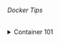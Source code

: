 ###### Docker Tips
<details>
  <summary>Container 101</summary>

> - **Docker CLI**<br/>
>>  - `docker` _docker üzerinde kullanabileceğimiz tüm komutları listeler._<br/>
>>  - `docker info` _docker hakkında genel bilgileri verir._<br/>
>>  - `docker container --help` _docker container komutu ile birlikte kullanabileceğim komutları listeler._<br/>
>>  - `docker image --help` _docker image komutu ile birlikte kullanabileceğim komutları listeler._<br/>
>>  - `docker image rm --help` _docker image rm komutu ile birlikte kullanabileceğim komutları listeler._<br/>

> - **Container Temelleri**<br/>
>>  - `docker container run --name new_app1 mtopgul/app1` _docker container oluştur ve çalıştır._<br/>
>>  - `docker run -p 8089:8085 --name web_app mtopgul/web-app1` _docker container oluştur ve çalıştır._<br/>
>>  - `docker run -d -p 8089:8085 --name web_app mtopgul/web-app1` _docker container oluştur ve arka planda çalıştır._<br/>
>>  - `docker container ls -a` _docker container oluştur ve çalıştır._<br/>
>>  - `docker logs <CONTAINER_ID, CONTAINER_NAME> -f` _Container loglarını gösterir._<br/>
>>  - `docker start <CONTAINER_ID, CONTAINER_NAME> -f` _Container'ı çalıştırır._<br/>
>>  - `docker stop <CONTAINER_ID, CONTAINER_NAME> -f` _Container'ı durdurur._<br/>
>>  - `docker container rm <CONTAINER_ID> <CONTAINER_ID> ... -f` _Containerları siler._<br/>
>>  - `docker rmi <CONTAINER_ID> <CONTAINER_ID> ... -f` _Containerları siler._<br/>
</details>